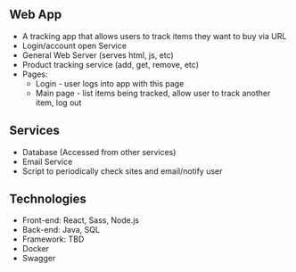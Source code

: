 ## Web App
  * A tracking app that allows users to track items they want to buy via URL
  * Login/account open Service
  * General Web Server (serves html, js, etc)
  * Product tracking service (add, get, remove, etc)
  * Pages:
    * Login - user logs into app with this page
    * Main page - list items being tracked, allow user to track another item, log out
 
## Services
  * Database (Accessed from other services)
  * Email Service
  * Script to periodically check sites and email/notify user
  
## Technologies
  * Front-end: React, Sass, Node.js
  * Back-end: Java, SQL
  * Framework: TBD
  * Docker
  * Swagger
